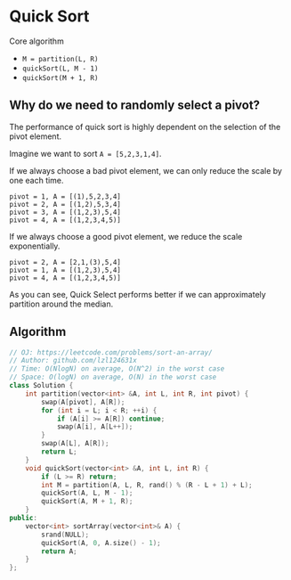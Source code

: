 # Quick Sort

Core algorithm
* `M = partition(L, R)`
* `quickSort(L, M - 1)`
* `quickSort(M + 1, R)`

## Why do we need to randomly select a pivot?

The performance of quick sort is highly dependent on the selection of the pivot element.

Imagine we want to sort `A = [5,2,3,1,4]`.

If we always choose a bad pivot element, we can only reduce the scale by one each time.

```
pivot = 1, A = [(1),5,2,3,4]
pivot = 2, A = [(1,2),5,3,4]
pivot = 3, A = [(1,2,3),5,4]
pivot = 4, A = [(1,2,3,4,5)]
```

If we always choose a good pivot element, we reduce the scale exponentially.

```
pivot = 2, A = [2,1,(3),5,4]
pivot = 1, A = [(1,2,3),5,4]
pivot = 4, A = [(1,2,3,4,5)]
```

As you can see, Quick Select performs better if we can approximately partition around the median.

## Algorithm

```cpp
// OJ: https://leetcode.com/problems/sort-an-array/
// Author: github.com/lzl124631x
// Time: O(NlogN) on average, O(N^2) in the worst case
// Space: O(logN) on average, O(N) in the worst case
class Solution {
    int partition(vector<int> &A, int L, int R, int pivot) {
        swap(A[pivot], A[R]);
        for (int i = L; i < R; ++i) {
            if (A[i] >= A[R]) continue;
            swap(A[i], A[L++]);
        }
        swap(A[L], A[R]);
        return L;
    }
    void quickSort(vector<int> &A, int L, int R) {
        if (L >= R) return;
        int M = partition(A, L, R, rand() % (R - L + 1) + L);
        quickSort(A, L, M - 1);
        quickSort(A, M + 1, R);
    }
public:
    vector<int> sortArray(vector<int>& A) {
        srand(NULL);
        quickSort(A, 0, A.size() - 1);
        return A;
    }
};
```